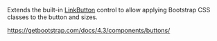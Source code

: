 Extends the built-in [LinkButton](~/controls/builtin/LinkButton) control to allow applying Bootstrap CSS classes to the button and sizes.

<https://getbootstrap.com/docs/4.3/components/buttons/>